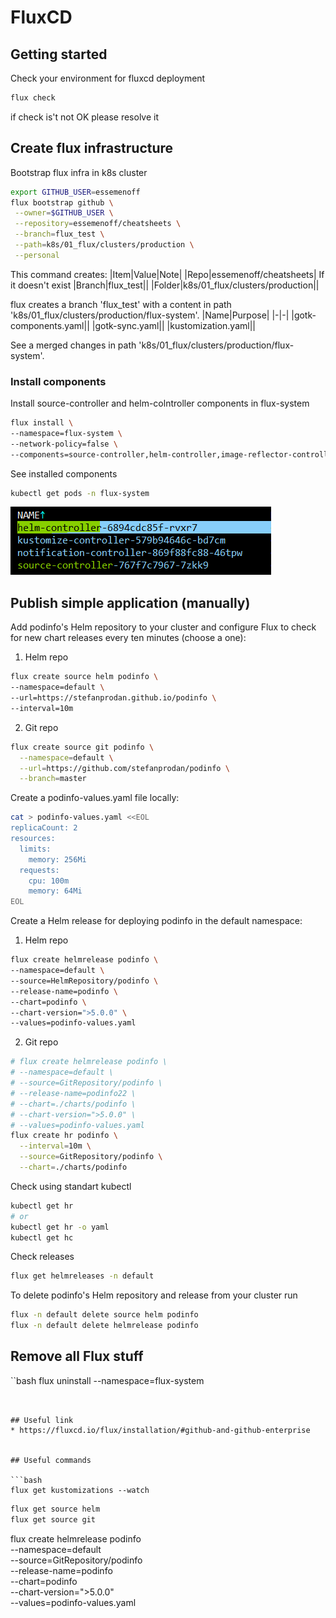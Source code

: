# FluxCD

## Getting started

Check your environment for fluxcd deployment
```bash
flux check
```

if check is't not OK please resolve it


## Create flux infrastructure

Bootstrap flux infra in k8s cluster
```bash
export GITHUB_USER=essemenoff
flux bootstrap github \
 --owner=$GITHUB_USER \
 --repository=essemenoff/cheatsheets \
 --branch=flux_test \
 --path=k8s/01_flux/clusters/production \
 --personal
```
This command creates:
|Item|Value|Note|
|Repo|essemenoff/cheatsheets| If it doesn't exist
|Branch|flux_test||
|Folder|k8s/01_flux/clusters/production||

flux creates a branch 'flux_test' with a content in path 
'k8s/01_flux/clusters/production/flux-system'.
|Name|Purpose|
|-|-|
|gotk-components.yaml||
|gotk-sync.yaml||
|kustomization.yaml||

See a merged changes in path 'k8s/01_flux/clusters/production/flux-system'.


### Install components

Install source-controller and helm-colntroller components in flux-system
```bash
flux install \
--namespace=flux-system \
--network-policy=false \
--components=source-controller,helm-controller,image-reflector-controller,image-automation-controller
```

See installed components
```bash
kubectl get pods -n flux-system
```
![image](.docs/flux_components.png)

## Publish simple application (manually)

Add podinfo's Helm repository to your cluster and configure Flux to check for new chart releases every ten minutes (choose a one):
1. Helm repo
```bash
flux create source helm podinfo \
--namespace=default \
--url=https://stefanprodan.github.io/podinfo \
--interval=10m
```

2. Git repo

```bash
flux create source git podinfo \
  --namespace=default \
  --url=https://github.com/stefanprodan/podinfo \
  --branch=master
```


Create a podinfo-values.yaml file locally:
```bash
cat > podinfo-values.yaml <<EOL
replicaCount: 2
resources:
  limits:
    memory: 256Mi
  requests:
    cpu: 100m
    memory: 64Mi
EOL
```

Create a Helm release for deploying podinfo in the default namespace:
1. Helm repo
```bash
flux create helmrelease podinfo \
--namespace=default \
--source=HelmRepository/podinfo \
--release-name=podinfo \
--chart=podinfo \
--chart-version=">5.0.0" \
--values=podinfo-values.yaml
```

2. Git repo

```bash
# flux create helmrelease podinfo \
# --namespace=default \
# --source=GitRepository/podinfo \
# --release-name=podinfo22 \
# --chart=./charts/podinfo \
# --chart-version=">5.0.0" \
# --values=podinfo-values.yaml
flux create hr podinfo \
  --interval=10m \
  --source=GitRepository/podinfo \
  --chart=./charts/podinfo
```

Check using standart kubectl
```bash
kubectl get hr
# or
kubectl get hr -o yaml
kubectl get hc
```

Check releases
```bash
flux get helmreleases -n default
```

To delete podinfo's Helm repository and release from your cluster run
```bash
flux -n default delete source helm podinfo
flux -n default delete helmrelease podinfo
```

## Remove all Flux stuff

``bash
flux uninstall --namespace=flux-system
```


## Useful link
* https://fluxcd.io/flux/installation/#github-and-github-enterprise


## Useful commands

```bash
flux get kustomizations --watch
```


```bash
flux get source helm
flux get source git
```


flux create helmrelease podinfo \
--namespace=default \
--source=GitRepository/podinfo \
--release-name=podinfo \
--chart=podinfo \
--chart-version=">5.0.0" \
--values=podinfo-values.yaml
